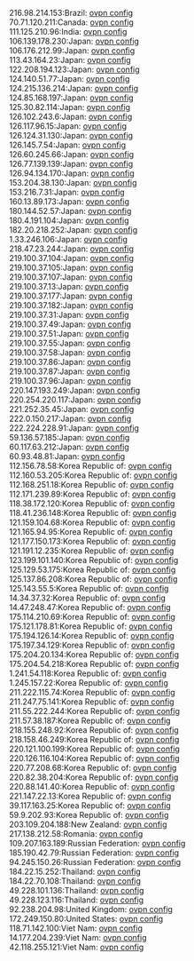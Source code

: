 216.98.214.153:Brazil: [ovpn config](vpn/216_98_214_153.ovpn)  
70.71.120.211:Canada: [ovpn config](vpn/70_71_120_211.ovpn)  
111.125.210.96:India: [ovpn config](vpn/111_125_210_96.ovpn)  
106.139.178.230:Japan: [ovpn config](vpn/106_139_178_230.ovpn)  
106.176.212.99:Japan: [ovpn config](vpn/106_176_212_99.ovpn)  
113.43.164.23:Japan: [ovpn config](vpn/113_43_164_23.ovpn)  
122.208.194.123:Japan: [ovpn config](vpn/122_208_194_123.ovpn)  
124.140.51.77:Japan: [ovpn config](vpn/124_140_51_77.ovpn)  
124.215.136.214:Japan: [ovpn config](vpn/124_215_136_214.ovpn)  
124.85.168.197:Japan: [ovpn config](vpn/124_85_168_197.ovpn)  
125.30.82.114:Japan: [ovpn config](vpn/125_30_82_114.ovpn)  
126.102.243.6:Japan: [ovpn config](vpn/126_102_243_6.ovpn)  
126.117.96.15:Japan: [ovpn config](vpn/126_117_96_15.ovpn)  
126.124.31.130:Japan: [ovpn config](vpn/126_124_31_130.ovpn)  
126.145.7.54:Japan: [ovpn config](vpn/126_145_7_54.ovpn)  
126.60.245.66:Japan: [ovpn config](vpn/126_60_245_66.ovpn)  
126.77.139.139:Japan: [ovpn config](vpn/126_77_139_139.ovpn)  
126.94.134.170:Japan: [ovpn config](vpn/126_94_134_170.ovpn)  
153.204.38.130:Japan: [ovpn config](vpn/153_204_38_130.ovpn)  
153.216.7.31:Japan: [ovpn config](vpn/153_216_7_31.ovpn)  
160.13.89.173:Japan: [ovpn config](vpn/160_13_89_173.ovpn)  
180.144.52.57:Japan: [ovpn config](vpn/180_144_52_57.ovpn)  
180.4.191.104:Japan: [ovpn config](vpn/180_4_191_104.ovpn)  
182.20.218.252:Japan: [ovpn config](vpn/182_20_218_252.ovpn)  
1.33.246.106:Japan: [ovpn config](vpn/1_33_246_106.ovpn)  
218.47.23.244:Japan: [ovpn config](vpn/218_47_23_244.ovpn)  
219.100.37.104:Japan: [ovpn config](vpn/219_100_37_104.ovpn)  
219.100.37.105:Japan: [ovpn config](vpn/219_100_37_105.ovpn)  
219.100.37.107:Japan: [ovpn config](vpn/219_100_37_107.ovpn)  
219.100.37.13:Japan: [ovpn config](vpn/219_100_37_13.ovpn)  
219.100.37.177:Japan: [ovpn config](vpn/219_100_37_177.ovpn)  
219.100.37.182:Japan: [ovpn config](vpn/219_100_37_182.ovpn)  
219.100.37.31:Japan: [ovpn config](vpn/219_100_37_31.ovpn)  
219.100.37.49:Japan: [ovpn config](vpn/219_100_37_49.ovpn)  
219.100.37.51:Japan: [ovpn config](vpn/219_100_37_51.ovpn)  
219.100.37.55:Japan: [ovpn config](vpn/219_100_37_55.ovpn)  
219.100.37.58:Japan: [ovpn config](vpn/219_100_37_58.ovpn)  
219.100.37.86:Japan: [ovpn config](vpn/219_100_37_86.ovpn)  
219.100.37.87:Japan: [ovpn config](vpn/219_100_37_87.ovpn)  
219.100.37.96:Japan: [ovpn config](vpn/219_100_37_96.ovpn)  
220.147.193.249:Japan: [ovpn config](vpn/220_147_193_249.ovpn)  
220.254.220.117:Japan: [ovpn config](vpn/220_254_220_117.ovpn)  
221.252.35.45:Japan: [ovpn config](vpn/221_252_35_45.ovpn)  
222.0.150.217:Japan: [ovpn config](vpn/222_0_150_217.ovpn)  
222.224.228.91:Japan: [ovpn config](vpn/222_224_228_91.ovpn)  
59.136.57.185:Japan: [ovpn config](vpn/59_136_57_185.ovpn)  
60.117.63.212:Japan: [ovpn config](vpn/60_117_63_212.ovpn)  
60.93.48.81:Japan: [ovpn config](vpn/60_93_48_81.ovpn)  
112.156.78.58:Korea Republic of: [ovpn config](vpn/112_156_78_58.ovpn)  
112.160.53.205:Korea Republic of: [ovpn config](vpn/112_160_53_205.ovpn)  
112.168.251.18:Korea Republic of: [ovpn config](vpn/112_168_251_18.ovpn)  
112.171.239.89:Korea Republic of: [ovpn config](vpn/112_171_239_89.ovpn)  
118.38.172.120:Korea Republic of: [ovpn config](vpn/118_38_172_120.ovpn)  
118.41.236.148:Korea Republic of: [ovpn config](vpn/118_41_236_148.ovpn)  
121.159.104.68:Korea Republic of: [ovpn config](vpn/121_159_104_68.ovpn)  
121.165.94.95:Korea Republic of: [ovpn config](vpn/121_165_94_95.ovpn)  
121.177.150.173:Korea Republic of: [ovpn config](vpn/121_177_150_173.ovpn)  
121.191.12.235:Korea Republic of: [ovpn config](vpn/121_191_12_235.ovpn)  
123.199.101.140:Korea Republic of: [ovpn config](vpn/123_199_101_140.ovpn)  
125.129.53.175:Korea Republic of: [ovpn config](vpn/125_129_53_175.ovpn)  
125.137.86.208:Korea Republic of: [ovpn config](vpn/125_137_86_208.ovpn)  
125.143.55.5:Korea Republic of: [ovpn config](vpn/125_143_55_5.ovpn)  
14.34.37.32:Korea Republic of: [ovpn config](vpn/14_34_37_32.ovpn)  
14.47.248.47:Korea Republic of: [ovpn config](vpn/14_47_248_47.ovpn)  
175.114.210.69:Korea Republic of: [ovpn config](vpn/175_114_210_69.ovpn)  
175.121.178.81:Korea Republic of: [ovpn config](vpn/175_121_178_81.ovpn)  
175.194.126.14:Korea Republic of: [ovpn config](vpn/175_194_126_14.ovpn)  
175.197.34.129:Korea Republic of: [ovpn config](vpn/175_197_34_129.ovpn)  
175.204.20.134:Korea Republic of: [ovpn config](vpn/175_204_20_134.ovpn)  
175.204.54.218:Korea Republic of: [ovpn config](vpn/175_204_54_218.ovpn)  
1.241.54.118:Korea Republic of: [ovpn config](vpn/1_241_54_118.ovpn)  
1.245.157.22:Korea Republic of: [ovpn config](vpn/1_245_157_22.ovpn)  
211.222.115.74:Korea Republic of: [ovpn config](vpn/211_222_115_74.ovpn)  
211.247.75.141:Korea Republic of: [ovpn config](vpn/211_247_75_141.ovpn)  
211.55.222.244:Korea Republic of: [ovpn config](vpn/211_55_222_244.ovpn)  
211.57.38.187:Korea Republic of: [ovpn config](vpn/211_57_38_187.ovpn)  
218.155.248.92:Korea Republic of: [ovpn config](vpn/218_155_248_92.ovpn)  
218.158.46.249:Korea Republic of: [ovpn config](vpn/218_158_46_249.ovpn)  
220.121.100.199:Korea Republic of: [ovpn config](vpn/220_121_100_199.ovpn)  
220.126.116.104:Korea Republic of: [ovpn config](vpn/220_126_116_104.ovpn)  
220.77.208.68:Korea Republic of: [ovpn config](vpn/220_77_208_68.ovpn)  
220.82.38.204:Korea Republic of: [ovpn config](vpn/220_82_38_204.ovpn)  
220.88.141.40:Korea Republic of: [ovpn config](vpn/220_88_141_40.ovpn)  
221.147.22.13:Korea Republic of: [ovpn config](vpn/221_147_22_13.ovpn)  
39.117.163.25:Korea Republic of: [ovpn config](vpn/39_117_163_25.ovpn)  
59.9.202.93:Korea Republic of: [ovpn config](vpn/59_9_202_93.ovpn)  
203.109.204.188:New Zealand: [ovpn config](vpn/203_109_204_188.ovpn)  
217.138.212.58:Romania: [ovpn config](vpn/217_138_212_58.ovpn)  
109.207.163.189:Russian Federation: [ovpn config](vpn/109_207_163_189.ovpn)  
185.190.42.79:Russian Federation: [ovpn config](vpn/185_190_42_79.ovpn)  
94.245.150.26:Russian Federation: [ovpn config](vpn/94_245_150_26.ovpn)  
184.22.15.252:Thailand: [ovpn config](vpn/184_22_15_252.ovpn)  
184.22.70.108:Thailand: [ovpn config](vpn/184_22_70_108.ovpn)  
49.228.101.136:Thailand: [ovpn config](vpn/49_228_101_136.ovpn)  
49.228.123.116:Thailand: [ovpn config](vpn/49_228_123_116.ovpn)  
92.238.204.98:United Kingdom: [ovpn config](vpn/92_238_204_98.ovpn)  
172.249.150.80:United States: [ovpn config](vpn/172_249_150_80.ovpn)  
118.71.142.100:Viet Nam: [ovpn config](vpn/118_71_142_100.ovpn)  
14.177.204.239:Viet Nam: [ovpn config](vpn/14_177_204_239.ovpn)  
42.118.255.121:Viet Nam: [ovpn config](vpn/42_118_255_121.ovpn)  
